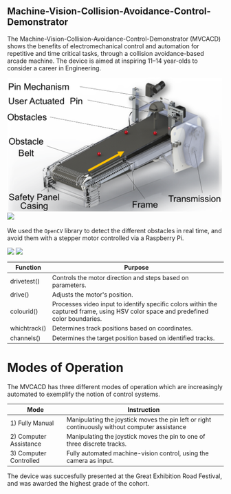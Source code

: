 ## Machine-Vision-Collision-Avoidance-Control-Demonstrator

The Machine-Vision-Collision-Avoidance-Control-Demonstrator (MVCACD) shows the benefits of electromechanical control and automation for repetitive and time critical tasks, through a collision avoidance-based arcade machine. The device is aimed at inspiring 11–14 year-olds to consider a career in Engineering. 

<img src="https://github.com/MattJmt/Machine-Vision-Collision-Avoidance-Control-Demonstrator/blob/main/figures/Device_Labeled.png" width="500"/> <img src="https://github.com/MattJmt/Machine-Vision-Collision-Avoidance-Control-Demonstrator/blob/main/gifs/exhibition.gif" width="260"/>


We used the `OpenCV` library to detect the different obstacles in real time, and avoid them with a stepper motor controlled via a Raspberry Pi. 

<img src="https://github.com/MattJmt/Machine-Vision-Collision-Avoidance-Control-Demonstrator/blob/main/gifs/ObstacleDetection.gif" width="300"/> <img src="https://github.com/MattJmt/Machine-Vision-Collision-Avoidance-Control-Demonstrator/blob/main/gifs/Joystick_Mode1.gif" width="290"/>


| Function | Purpose |
|---------|---------|
|drivetest()| Controls the motor direction and steps based on parameters.|
|drive()| Adjusts the motor's position.|
|colourid()| Processes video input to identify specific colors within the captured frame, using HSV color space and predefined color boundaries.|
|whichtrack()| Determines track positions based on coordinates.|
|channels()| Determines the target position based on identified tracks.|


# Modes of Operation

The MVCACD has three different modes of operation which are increasingly automated to exemplify the notion of control systems.

| Mode | Instruction |
|---------|---------|
|1) Fully Manual | Manipulating the joystick moves the pin left or right continuously without computer assistance|
|2) Computer Assistance | Manipulating the joystick moves the pin to one of three discrete tracks.|
|3) Computer Controlled | Fully automated machine-vision control, using the camera as input.|


The device was succesfully presented at the Great Exhibition Road Festival, and was awarded the highest grade of the cohort.
